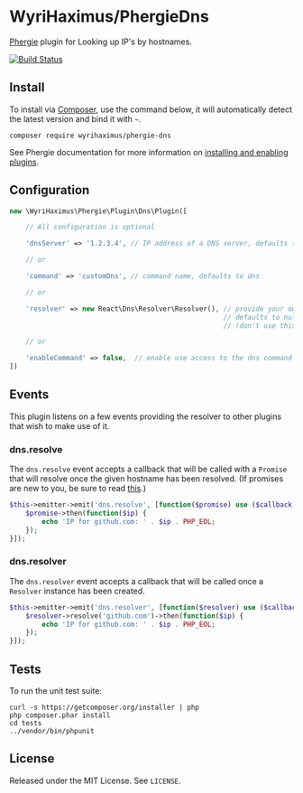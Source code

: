 # WyriHaximus/PhergieDns

[Phergie](http://github.com/phergie/phergie-irc-bot-react/) plugin for Looking up IP&#039;s by hostnames.

[![Build Status](https://secure.travis-ci.org/WyriHaximus/PhergieDns.png?branch=master)](http://travis-ci.org/WyriHaximus/PhergieDns)

## Install

To install via [Composer](http://getcomposer.org/), use the command below, it will automatically detect the latest version and bind it with `~`.

```
composer require wyrihaximus/phergie-dns 
```

See Phergie documentation for more information on
[installing and enabling plugins](https://github.com/phergie/phergie-irc-bot-react/wiki/Usage#plugins).

## Configuration

```php
new \WyriHaximus\Phergie\Plugin\Dns\Plugin([

    // All configuration is optional

    'dnsServer' => '1.2.3.4', // IP address of a DNS server, defaults to Google's 8.8.8.8

    // or

    'command' => 'customDns', // command name, defaults to dns

    // or

    'resolver' => new React\Dns\Resolver\Resolver(), // provide your own Resolver instance
                                                     // defaults to null and is set at first use
                                                     // (don't use this unless you know what you are doing!)

    // or

    'enableCommand' => false,  // enable use access to the dns command
])
```

## Events

This plugin listens on a few events providing the resolver to other plugins that wish to make use of it.

### dns.resolve

The `dns.resolve` event accepts a callback that will be called with a `Promise` that will resolve once the given hostname has been resolved. (If promises are new to you, be sure to read [this](https://gist.github.com/domenic/3889970).)

```php
$this->emitter->emit('dns.resolve', [function($promise) use ($callback, $that) {
    $promise->then(function($ip) {
        echo 'IP for github.com: ' . $ip . PHP_EOL;
    });
}]);
```

### dns.resolver

The `dns.resolver` event accepts a callback that will be called once a `Resolver` instance has been created.

```php
$this->emitter->emit('dns.resolver', [function($resolver) use ($callback, $that) {
    $resolver->resolve('github.com')->then(function($ip) {
        echo 'IP for github.com: ' . $ip . PHP_EOL;
    });
}]);
```

## Tests

To run the unit test suite:

```
curl -s https://getcomposer.org/installer | php
php composer.phar install
cd tests
../vendor/bin/phpunit
```

## License

Released under the MIT License. See `LICENSE`.
